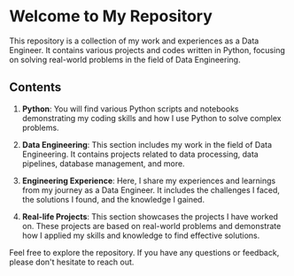 # Welcome to My Repository

This repository is a collection of my work and experiences as a Data Engineer. It contains various projects and codes written in Python, focusing on solving real-world problems in the field of Data Engineering.

## Contents

1. **Python**: You will find various Python scripts and notebooks demonstrating my coding skills and how I use Python to solve complex problems.

2. **Data Engineering**: This section includes my work in the field of Data Engineering. It contains projects related to data processing, data pipelines, database management, and more.

3. **Engineering Experience**: Here, I share my experiences and learnings from my journey as a Data Engineer. It includes the challenges I faced, the solutions I found, and the knowledge I gained.

4. **Real-life Projects**: This section showcases the projects I have worked on. These projects are based on real-world problems and demonstrate how I applied my skills and knowledge to find effective solutions.

Feel free to explore the repository. If you have any questions or feedback, please don't hesitate to reach out.
